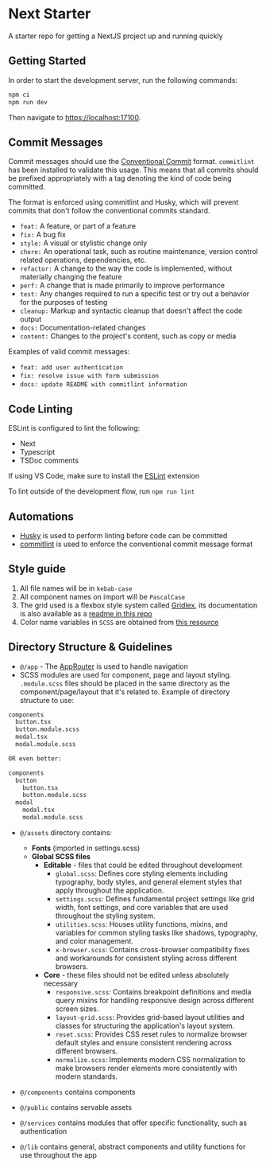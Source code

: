 # Next Starter

A starter repo for getting a NextJS project up and running quickly

## Getting Started

In order to start the development server, run the following commands:

```bash
npm ci
npm run dev
```

Then navigate to [https://localhost:17100](https://localhost:17100).

## Commit Messages

Commit messages should use the [Conventional Commit](https://www.conventionalcommits.org/en/v1.0.0/) format. `commitlint` has been installed to validate this usage. This means that all commits should be prefixed appropriately with a tag denoting the kind of code being committed.

The format is enforced using commitlint and Husky, which will prevent commits that don't follow the conventional commits standard.

- `feat:` A feature, or part of a feature
- `fix:` A bug fix
- `style:` A visual or stylistic change only
- `chore:` An operational task, such as routine maintenance, version control related operations, dependencies, etc.
- `refactor:` A change to the way the code is implemented, without materially changing the feature
- `perf:` A change that is made primarily to improve performance
- `test:` Any changes required to run a specific test or try out a behavior for the purposes of testing
- `cleanup:` Markup and syntactic cleanup that doesn't affect the code output
- `docs:` Documentation-related changes
- `content:` Changes to the project's content, such as copy or media

Examples of valid commit messages:
- `feat: add user authentication`
- `fix: resolve issue with form submission`
- `docs: update README with commitlint information`

## Code Linting

ESLint is configured to lint the following:
- Next
- Typescript
- TSDoc comments

If using VS Code, make sure to install the [ESLint](https://marketplace.visualstudio.com/items?itemName=dbaeumer.vscode-eslint) extension

To lint outside of the development flow, run `npm run lint`

## Automations

- [Husky](https://typicode.github.io/husky/) is used to perform linting before code can be committed
- [commitlint](https://commitlint.js.org/) is used to enforce the conventional commit message format

## Style guide

1. All file names will be in `kebab-case`
2. All component names on import will be `PascalCase`
3. The grid used is a flexbox style system called [Gridlex](https://gridlex.devlint.fr/), its documentation is also available as a [readme in this repo](packages/site/assets/scss/grid/README.md)
4. Color name variables in `SCSS` are obtained from [this resource](https://chir.ag/projects/name-that-color/)

## Directory Structure & Guidelines

- `@/app` - The [AppRouter](https://nextjs.org/docs/app) is used to handle navigation
- SCSS modules are used for component, page and layout styling. `.module.scss` files should be placed in the same directory as the component/page/layout that it's related to. Example of directory structure to use:

```txt
components
  button.tsx
  button.module.scss
  modal.tsx
  modal.module.scss

OR even better:

components
  button
    button.tsx
    button.module.scss
  modal
    modal.tsx
    modal.module.scss
```

- `@/assets` directory contains:
  - **Fonts** (imported in settings.scss)
  - **Global SCSS files**
    - **Editable** - files that could be edited throughout development
      - `global.scss`: Defines core styling elements including typography, body styles, and general element styles that apply throughout the application.
      - `settings.scss`: Defines fundamental project settings like grid width, font settings, and core variables that are used throughout the styling system.
      - `utilities.scss`: Houses utility functions, mixins, and variables for common styling tasks like shadows, typography, and color management.
      - `x-browser.scss`: Contains cross-browser compatibility fixes and workarounds for consistent styling across different browsers.
    - **Core** - these files should not be edited unless absolutely necessary
      - `responsive.scss`: Contains breakpoint definitions and media query mixins for handling responsive design across different screen sizes.
      - `layout-grid.scss`: Provides grid-based layout utilities and classes for structuring the application's layout system.
      - `reset.scss`: Provides CSS reset rules to normalize browser default styles and ensure consistent rendering across different browsers.
      - `normalize.scss`: Implements modern CSS normalization to make browsers render elements more consistently with modern standards.

- `@/components` contains components
- `@/public` contains servable assets
- `@/services` contains modules that offer specific functionality, such as authentication
- `@/lib` contains general, abstract components and utility functions for use throughout the app
